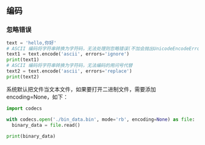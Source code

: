 ## 编码

### 忽略错误

```python
text = 'hello,你好'
# ASCII 编码将字符串转换为字符码，无法处理则忽略错误(不加会抛出UnicodeEncodeError之类的异常)
text1 = text.encode('ascii', errors='ignore')
print(text1)
# ASCII 编码将字符串转换为字符码，无法编码的用问号代替
text2 = text.encode('ascii', errors='replace')
print(text2)
```

系统默认把文件当文本文件，如果要打开二进制文件，需要添加encoding=None，如下：

```python
import codecs

with codecs.open('./bin_data.bin', mode='rb', encoding=None) as file:
  binary_data = file.read()
  
print(binary_data)
```



